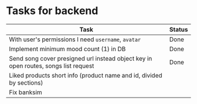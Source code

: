 # Tasks for backend

| Task                                                                                | Status |
| ----------------------------------------------------------------------------------- | ------ |
| With user's permissions I need `username`, `avatar`                                 | Done   |
| Implement minimum mood count (1) in DB                                              | Done   |
| Send song cover presigned url instead object key in open routes, songs list request | Done   |
| Liked products short info (product name and id, divided by sections)                |        |
| Fix banksim                                                                         |        |
